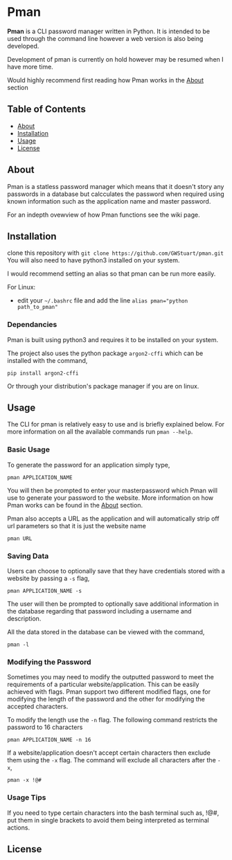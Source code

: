 # Pman

**Pman** is a CLI password manager written in Python. It is intended to be used through the command line however a web version is also being developed.

Development of pman is currently on hold however may be resumed when I have more time.

Would highly recommend first reading how Pman works in the [About](#about) section

## Table of Contents

- [About](#about)
- [Installation](#installation)
- [Usage](#usage)
- [License](#license)

## About

Pman is a statless password manager which means that it doesn't story any passwords in a database but calcculates the password when required using known information such as the application name and master password.

For an indepth ovewview of how Pman functions see the wiki page.

## Installation

clone this repository with `git clone https://github.com/GWStuart/pman.git`
You will also need to have python3 installed on your system.

I would recommend setting an alias so that pman can be run more easily.

For Linux:
- edit your `~/.bashrc` file and add the line `alias pman="python path_to_pman"`

### Dependancies
Pman is built using python3 and requires it to be installed on your system. 

The project also uses the python package `argon2-cffi` which can be installed with the command,
```
pip install argon2-cffi
```
Or through your distribution's package manager if you are on linux. 

## Usage

The CLI for pman is relatively easy to use and is briefly explained below. For more information on all the available commands run `pman --help`. 

### Basic Usage

To generate the password for an application simply type,
```
pman APPLICATION_NAME
```
You will then be prompted to enter your masterpassword which Pman will use to generate your password to the website. More information on how Pman works can be found in the [About](#about) section.

Pman also accepts a URL as the application and will automatically strip off url parameters so that it is just the website name
```
pman URL
```

### Saving Data

Users can choose to optionally save that they have credentials stored with a website by passing a `-s` flag,
```
pman APPLICATION_NAME -s
```

The user will then be prompted to optionally save additional information in the database regarding that password including a username and description.

All the data stored in the database can be viewed with the command,
```
pman -l
```

### Modifying the Password

Sometimes you may need to modify the outputted password to meet the requirements of a particular website/application. This can be easily achieved with flags. Pman support two different modified flags, one for modifying the length of the password and the other for modifying the accepted characters.

To modify the length use the `-n` flag. The following command restricts the password to 16 characters
```
pman APPLICATION_NAME -n 16
```

If a website/application doesn't accept certain characters then exclude them using the `-x` flag. The command will exclude all characters after the `-x`,
```
pman -x !@#
```

### Usage Tips

If you need to type certain characters into the bash terminal such as, !@#, put them in single brackets to avoid them being interpreted as terminal actions.

## License


